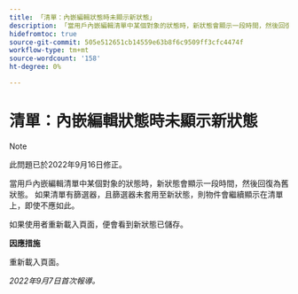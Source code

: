 ```yaml
---
title: 「清單：內嵌編輯狀態時未顯示新狀態」
description: 「當用戶內嵌編輯清單中某個對象的狀態時，新狀態會顯示一段時間，然後回復為舊狀態。 如果清單有篩選器，且篩選器未套用至新狀態，則物件會繼續顯示在清單上，即使不應如此。 "
hidefromtoc: true
source-git-commit: 505e512651cb14559e63b8f6c9509ff3cfc4474f
workflow-type: tm+mt
source-wordcount: '158'
ht-degree: 0%

---
```



# 清單：內嵌編輯狀態時未顯示新狀態

>[!NOTE]
>
>此問題已於2022年9月16日修正。

當用戶內嵌編輯清單中某個對象的狀態時，新狀態會顯示一段時間，然後回復為舊狀態。 如果清單有篩選器，且篩選器未套用至新狀態，則物件會繼續顯示在清單上，即使不應如此。

如果使用者重新載入頁面，便會看到新狀態已儲存。

**因應措施**

重新載入頁面。

_2022年9月7日首次報導。_

